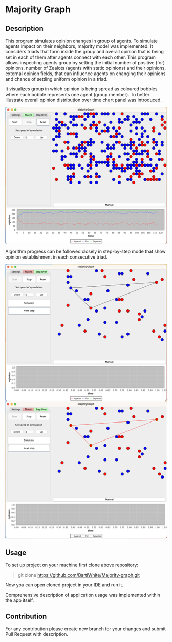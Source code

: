 # Majority Graph

## Description

This program simulates opinion changes in group of agents. To simulate agents impact on their neighbors, majority model was implemented. It considers triads that form inside the group and overall opinion that is being set in each of them after agents connect with each other. This program allows inspecting agents group by setting the initial number of positive (for) opinions, number of Zealots (agents with static opinions) and their opinions, external opinion fields, that can influence agents on changing their opinions and chance of settling uniform opinion in a triad.

It visualizes group in which opinion is being spread as coloured bobbles where each bobble represents one agent (group member). To better illustrate overall opinion distribution over time chart panel was introduced.

<!-- Image -->
![Fluent mode](https://github.com/BartiWhite/Majority-graph/blob/main/images/fluent.png)

Algorithm progress can be followed closely in step-by-step mode that show opinion establishment in each consecutive triad.

<!-- Image -->
![Step-by-step mode](https://github.com/BartiWhite/Majority-graph/blob/main/images/step-by-step1.png)
![Step-by-step mode](https://github.com/BartiWhite/Majority-graph/blob/main/images/step-by-step2.png)

## Usage

To set up project on your machine first clone above repository:

> git clone https://github.com/BartiWhite/Majority-graph.git

Now you can open cloned project in your IDE and run it.

Comprehensive description of application usage was implemented within the app itself.

## Contribution

For any contribution please create new branch for your changes and submit Pull Request with description.

